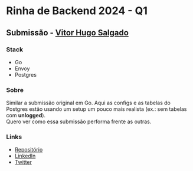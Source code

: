 # Rinha de Backend 2024 - Q1
## Submissão - [Vitor Hugo Salgado](https://github.com/vitorsalgado)

### Stack

- Go
- Envoy
- Postgres

### Sobre

Similar a submissão original em Go. 
Aqui as configs e as tabelas do Postgres estão usando um setup um pouco mais realista (ex.: sem tabelas com __unlogged__).  
Quero ver como essa submissão performa frente as outras. 

### Links

- [Repositório](https://github.com/vitorsalgado/rinha-2024-q1)
- [LinkedIn](https://www.linkedin.com/in/vitorsalgado/)
- [Twitter](https://twitter.com/vtrsalgado)
